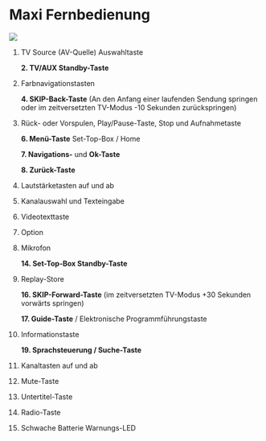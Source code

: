 # Maxi Fernbedienung

![](https://manula.r.sizr.io/large/user/16317/img/maxi-fb-mit-nrn.png)

1. TV Source \(AV-Quelle\) Auswahltaste  

   **2. TV/AUX Standby-Taste**  

2. Farbnavigationstasten  

   **4. SKIP-Back-Taste** \(An den Anfang einer laufenden Sendung springen oder im zeitversetzten TV-Modus -10 Sekunden zurückspringen\)  

3. Rück- oder Vorspulen, Play/Pause-Taste, Stop und Aufnahmetaste  

   **6. Menü-Taste** Set-Top-Box / Home  

   **7. Navigations-** und **Ok-Taste**  

   **8. Zurück-Taste**  

4. Lautstärketasten auf und ab  
5. Kanalauswahl und Texteingabe  
6. Videotexttaste  
7. Option  
8. Mikrofon  

   **14. Set-Top-Box Standby-Taste**  

9. Replay-Store  

   **16. SKIP-Forward-Taste** \(im zeitversetzten TV-Modus +30 Sekunden vorwärts springen\)  

   **17. Guide-Taste** / Elektronische Programmführungstaste  

10. Informationstaste  

    **19. Sprachsteuerung / Suche-Taste**  

11. Kanaltasten auf und ab  
12. Mute-Taste  
13. Untertitel-Taste  
14. Radio-Taste  
15. Schwache Batterie Warnungs-LED  

